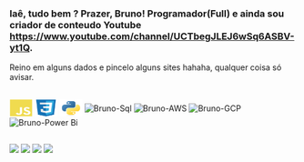 ### Iaê, tudo bem ? Prazer, Bruno! Programador(Full) e ainda sou criador de conteudo Youtube https://www.youtube.com/channel/UCTbegJLEJ6wSq6ASBV-yt1Q.

Reino em alguns dados e pincelo alguns sites hahaha, qualquer coisa só avisar.



<div style="display: inline_block"><br>
  <img align="center" alt="Bruno-Js" height="30" width="40" src="https://raw.githubusercontent.com/devicons/devicon/master/icons/javascript/javascript-plain.svg"
  <img align="center" alt="Bruno-HTML" height="30" width="40" src="https://raw.githubusercontent.com/devicons/devicon/master/icons/html5/html5-original.svg">
  <img align="center" alt="Bruno-CSS" height="30" width="40" src="https://raw.githubusercontent.com/devicons/devicon/master/icons/css3/css3-original.svg">
  <img align="center" alt="Bruno-Python" height="30" width="40" src="https://raw.githubusercontent.com/devicons/devicon/master/icons/python/python-original.svg">
  <img align="center" alt="Bruno-Sql" height="30" width="40" src="https://www.svgrepo.com/show/331760/sql-database-generic.svg">
  <img align="center" alt="Bruno-AWS" height="30" width="40" src="https://upload.wikimedia.org/wikipedia/commons/thumb/9/93/Amazon_Web_Services_Logo.svg/1024px-Amazon_Web_Services_Logo.svg.png">
  <img align="center" alt="Bruno-GCP" height="30" width="40" src="https://www.svgrepo.com/show/448223/gcp.svg">
  <img align="center" alt="Bruno-Power Bi" height="30" width="40" src="https://upload.wikimedia.org/wikipedia/commons/c/cf/New_Power_BI_Logo.svg">
</div>


##

<div> 
  <a href="https://www.youtube.com/channel/UCTbegJLEJ6wSq6ASBV-yt1Q" target="_blank"><img src="https://img.shields.io/badge/YouTube-FF0000?style=for-the-badge&logo=youtube&logoColor=white" target="_blank"></a>
  <a href="https://www.instagram.com/sbrunoos/?igsh=a3RwbndtcGR2NGR0&utm_source=qr" target="_blank"><img src="https://img.shields.io/badge/-Instagram-%23E4405F?style=for-the-badge&logo=instagram&logoColor=white" target="_blank"></a>
  <a href = "alisson.souza94@hotmail.com"><img src="https://img.shields.io/badge/-Hotmail-%23333?style=for-the-badge&logo=gmail&logoColor=white" target="_blank"></a>
  <a href="https://www.linkedin.com/in/bruno-souza-722362184/" target="_blank"><img src="https://img.shields.io/badge/-LinkedIn-%230077B5?style=for-the-badge&logo=linkedin&logoColor=white" target="_blank"></a> 
  
</div>
